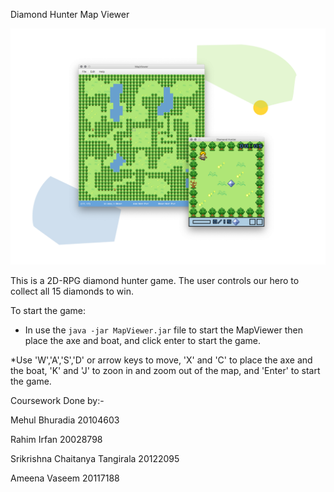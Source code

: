 Diamond Hunter Map Viewer

![diamond](diamond.png)

This is a 2D-RPG diamond hunter game. The user controls our hero to collect all 15 diamonds to win. 

To start the game:

* In use the `java -jar MapViewer.jar` file to start the MapViewer then place the axe and boat, and click enter to start the game.

*Use 'W','A','S','D' or arrow keys to move, 'X' and 'C' to place the axe and the boat, 'K' and 'J' to zoon in and zoom out of the map, and 'Enter' to start the game.

Coursework Done by:-

Mehul Bhuradia 20104603

Rahim Irfan 20028798

Srikrishna Chaitanya Tangirala 20122095

Ameena Vaseem 20117188
